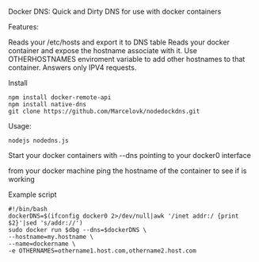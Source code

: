 Docker DNS: Quick and Dirty DNS for use with docker containers

Features:

Reads your /etc/hosts and export it to DNS table
Reads your docker container and expose the hostname associate with it.
Use OTHERHOSTNAMES enviroment variable to add other hostnames to that container.
Answers only IPV4 requests.

Install

```
npm install docker-remote-api
npm install native-dns
git clone https://github.com/Marcelovk/nodedockdns.git
```

Usage:

```
nodejs nodedns.js
```

Start your docker containers with --dns pointing to your docker0 interface

from your docker machine ping the hostname of the container to see if is working

Example script

```
#!/bin/bash
dockerDNS=$(ifconfig docker0 2>/dev/null|awk '/inet addr:/ {print $2}'|sed 's/addr://')
sudo docker run $dbg --dns=$dockerDNS \
--hostname=my.hostname \
--name=dockername \
-e OTHERNAMES=othername1.host.com,othername2.host.com
```

